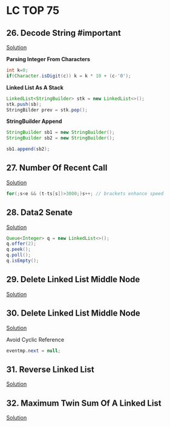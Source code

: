 # LC TOP 75

## 26. Decode String #important 

[Solution](/problem_solving/leetcode_top75/Solutions/26_decode_string.java)

**Parsing Integer From Characters**

```java
int k=0;
if(Character.isDigit(c)) k = k * 10 + (c-'0');
```

**Linked List As A Stack**

```java
LinkedList<StringBuilder> stk = new LinkedList<>();
stk.push(sb);
StringBilder prev = stk.pop();
```

**StringBuilder Append**

```java
StringBuilder sb1 = new StringBuilder();
StringBuilder sb2 = new StringBuilder();

sb1.append(sb2);
```

## 27.  Number Of Recent Call

[Solution](/problem_solving/leetcode_top75/Solutions/27_number_of_recent_calls.java)

```java
for(;s<e && (t-ts[s])>3000;)s++; // brackets enhance speed
```

## 28. Data2 Senate

[Solution](/problem_solving/leetcode_top75/Solutions/28_data2_senate.java)

```java
Queue<Integer> q = new LinkedList<>();
q.offer(2);
q.peek();
q.poll();
q.isEmpty();
```

## 29. Delete Linked List Middle Node

[Solution](/problem_solving/leetcode_top75/Solutions/29_linkedlist_middle_node.java)

## 30. Delete Linked List Middle Node

[Solution](/problem_solving/leetcode_top75/Solutions/30_odd_even_nodes.java)

Avoid Cyclic Reference 

```java
eventmp.next = null;
```

## 31.  Reverse Linked List

[Solution](/problem_solving/leetcode_top75/Solutions/31_reverse_linkedlist.java)

## 32. Maximum Twin Sum Of A Linked List

[Solution](/problem_solving/leetcode_top75/Solutions/32_max_twin_sum.java)


